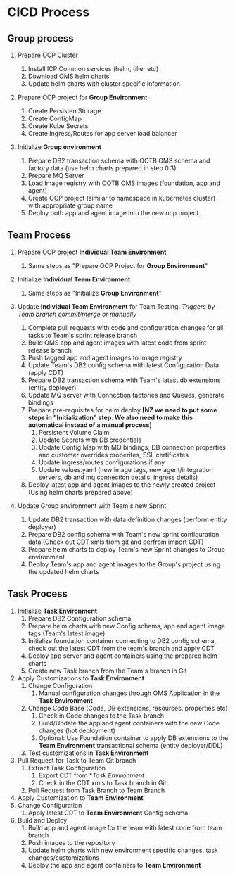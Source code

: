 # CICD Process

## Group process

1. Prepare OCP Cluster
   1. Install ICP Common services (helm, tiller etc)
   2. Download OMS helm charts
   3. Update helm charts with cluster specific information
  
1. Prepare OCP project for **Group Environment**

   1. Create Persisten Storage
   1. Create ConfigMap
   1. Create Kube Secrets
   1. Create Ingress/Routes for app server load balancer

1. Initialize **Group environment**
   
   1. Prepare DB2 transaction schema with OOTB OMS schema and factory data (use helm charts prepared in step 0.3)
   2. Prepare MQ Server
   3. Load Image registry with OOTB OMS images (foundation, app and agent)
   4. Create OCP project (similar to namespace in kubernetes cluster) with appropriate group name
   5. Deploy ootb app and agent image into the new ocp project

## Team Process

1. Prepare OCP project **Individual Team Environment**
   1. Same steps as "Prepare OCP Project for **Group Environment**"

1. Initialize **Individual Team Environment**

   1. Same steps as "Initialize **Group Environment**"

1. Update **Individual Team Environment** for Team Testing. *Triggers by Team branch commit/merge or manually*
   1. Complete pull requests with code and configuration changes for all tasks to Team's sprint release branch
   2. Build OMS app and agent images with latest code from sprint release branch
   3. Push tagged app and agent images to Image registry
   4. Update Team's DB2 config schema with latest Configuration Data (apply CDT)
   5. Prepare DB2 transaction schema with Team's latest db extensions (entity deployer)
   6. Update MQ server with Connection factories and Queues, generate bindings   
   8. Prepare pre-requisites for helm deploy **[NZ we need to put some steps in "Initialization" step. We also need to make this automatical instead of a manual process]**
      1. Persistent Volume Claim
      2. Update Secrets with DB credentials
      3. Update Config Map with MQ bindings, DB connection properties and customer overrides properites, SSL certificates
      4. Update ingress/routes configurations if any
      5. Update values.yaml (new image tags, new agent/integration servers, db and mq connection details, ingress details) 
   9. Deploy latest app and agent images to the newly created project (Using helm charts prepared above)
   

1. Update Group environment with Team's new Sprint
   1. Update DB2 transaction with data definition changes (perform entity deployer)
   2. Prepare DB2 config schema with Team's new sprint configuration data (Check out CDT xmls from git and perfrom import CDT)
   3. Prepare helm charts to deploy Team's new Sprint changes to Group environment
   4. Deploy Team's app and agent images to the Group's project using the updated helm charts
   
## Task Process
1. Initialize **Task Environment**
   1. Prepare DB2 Configuration schema
   2. Prepare helm charts with new Config schema, app and agent image tags (Team's latest image)
   3. Initialize foundation container connecting to DB2 config schema, check out the latest CDT from the team's branch and apply CDT
   4. Deploy app server and agent containers using the prepared helm charts
   5. Create new Task branch from the Team's branch in Git
2. Apply Customizations to **Task Environment**
   1. Change Configuration
      1. Manual configuration changes through OMS Application in the **Task Environment**
   2. Change Code Base (Code, DB extensions, resources, properties etc)
      1. Check in Code changes to the Task branch
      2. Build/Update the app and agent containers with the new Code changes (hot deployment)
      3. Optional: Use Foundation container to apply DB extensions to the **Team Environment** transactional schema (entity deployer/DDL)
   3. Test customizations in **Task Environment**
3. Pull Request for Task to Team Git branch
   1. Extract Task Configuration   
      1. Export CDT from **Task Environment*
      2. Check in the CDT xmls to Task branch in Git
   2. Pull Request from Task Branch to Team Branch
 4. Apply Customization to **Team Environment**  
   1. Change Configuration
      1. Apply latest CDT to **Team Environment** Config schema
   2. Build and Deploy
      1. Build app and agent image for the team with latest code from team branch
      2. Push images to the repository
      3. Update helm charts with new environment specific changes, task changes/customizations
      4. Deploy the app and agent containers to **Team Environment**
   
